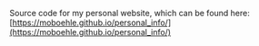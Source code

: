 Source code for my personal website, which can be found here: [https://moboehle.github.io/personal_info/](https://moboehle.github.io/personal_info/)
